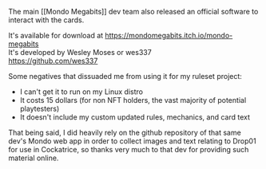 
The main [[Mondo Megabits]] dev team also released an official software to interact with the cards. 

It's available for download at https://mondomegabits.itch.io/mondo-megabits  
It's developed by Wesley Moses or wes337  
https://github.com/wes337  

Some negatives that dissuaded me from using it for my ruleset project:  
  
- I can't get it to run on my Linux distro  
- It costs 15 dollars (for non NFT holders, the vast majority of potential playtesters)  
- It doesn't include my custom updated rules, mechanics, and card text  
  
That being said, I did heavily rely on the github repository of that same dev's Mondo web app in order to collect images and text relating to Drop01 for use in Cockatrice, so thanks very much to that dev for providing such material online.  


